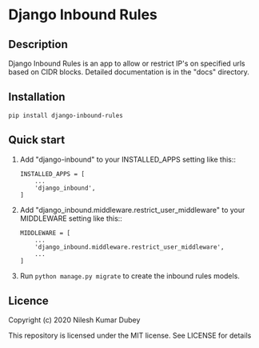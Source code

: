 # Django Inbound Rules

## Description
Django Inbound Rules is an app to allow or restrict IP's on specified urls based on CIDR blocks. Detailed documentation is in the "docs" directory.

## Installation
```pip install django-inbound-rules```

## Quick start

1. Add "django-inbound" to your INSTALLED_APPS setting like this::

    ```
    INSTALLED_APPS = [
        ...
        'django_inbound',
    ]
    ```

2. Add "django_inbound.middleware.restrict_user_middleware" to your MIDDLEWARE setting like this::

    ```
    MIDDLEWARE = [
        ...
        'django_inbound.middleware.restrict_user_middleware',
        ...
    ]
    ```

3. Run ```python manage.py migrate``` to create the inbound rules models.


## Licence
Copyright (c) 2020 Nilesh Kumar Dubey

This repository is licensed under the MIT license.
See LICENSE for details
